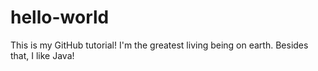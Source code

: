 # hello-world
This is my GitHub tutorial!
I'm the greatest living being on earth. Besides that, I like Java!
